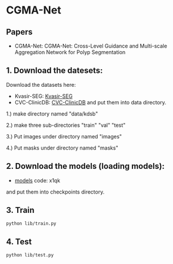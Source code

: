 # CGMA-Net

## Papers
* CGMA-Net: CGMA-Net: Cross-Level Guidance and Multi-scale Aggregation Network for Polyp Segmentation

## 1. Download the datesets:
Download the datasets here:
* Kvasir-SEG:
[Kvasir-SEG](https://www.kaggle.com/datasets/debeshjha1/kvasirseg)
* CVC-ClinicDB:
[CVC-ClinicDB](https://www.kaggle.com/datasets/balraj98/cvcclinicdb)
and put them into data directory.

1.) make directory named "data/kdsb"

2.) make three sub-directories "train" "val" "test"

3.) Put images under directory named "images"

4.) Put masks under directory named "masks"

## 2. Download the models (loading models):

* [models](https://pan.baidu.com/s/1m2vDFG8-FOCYdeidLeYOsA) code: x1qk

and put them into checkpoints directory.

## 3. Train

    python lib/train.py
    
## 4. Test

    python lib/test.py



